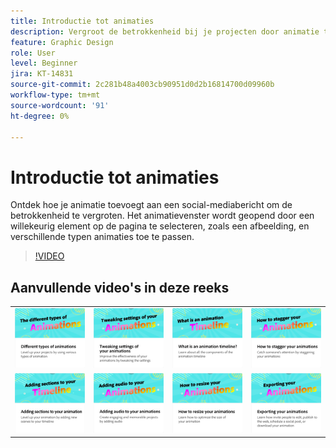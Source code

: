 ```yaml
---
title: Introductie tot animaties
description: Vergroot de betrokkenheid bij je projecten door animatie toe te voegen
feature: Graphic Design
role: User
level: Beginner
jira: KT-14831
source-git-commit: 2c281b48a4003cb90951d0d2b16814700d09960b
workflow-type: tm+mt
source-wordcount: '91'
ht-degree: 0%

---
```


# Introductie tot animaties

Ontdek hoe je animatie toevoegt aan een social-mediabericht om de betrokkenheid te vergroten. Het animatievenster wordt geopend door een willekeurig element op de pagina te selecteren, zoals een afbeelding, en verschillende typen animaties toe te passen.

>[!VIDEO](https://video.tv.adobe.com/v/3426975?quality=12&learn=on&hidetitle=true)

## Aanvullende video&#39;s in deze reeks

<table style="table-layout:fixed">
<tr>
   <td>
         <a href="different-types-animation.md">
            <img alt="Verschillende typen animaties" src="assets/different-animations.png" />
         </a>
   </td>
   <td>
         <a href="tweak-animation.md">
            <img alt="De instellingen van uw animaties aanpassen" src="assets/tweaking-settings.png" />
         </a>
   </td>
   <td>
         <a href="animation-timeline.md">
            <img alt="Wat is de animatietijdlijn?" src="assets/what-is-animation-timeline.png" />
         </a>
   </td>
   <td>
         <a href="stagger-animations.md">
            <img alt="Animaties stagneren" src="assets/stagger-animations.png" />
         </a>
   </td>
</tr>
<tr>
   <td>
         <a href="add-sections-animation.md">
            <img alt="Secties toevoegen aan uw animatie" src="assets/add-sections.png" />
         </a>
   </td>
   <td>
         <a href="audio-animation.md">
            <img alt="Audio toevoegen aan uw animaties" src="assets/add-audio.png" />
         </a>
   </td>
   <td>
         <a href="resize-animations.md">
            <img alt="De grootte van uw animaties aanpassen" src="assets/resize-animations.png" />
         </a>
   </td>
   <td>
         <a href="export-animations.md">
            <img alt="Uw animaties exporteren" src="assets/exporting-animations.png" />
         </a>
   </td>
</tr>
</table>

